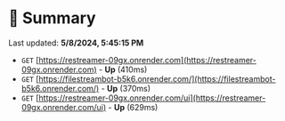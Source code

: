 # 📖 Summary
Last updated: **5/8/2024, 5:45:15 PM**

- `GET` [https://restreamer-09gx.onrender.com](https://restreamer-09gx.onrender.com) - **Up** (410ms)
- `GET` [https://filestreambot-b5k6.onrender.com/](https://filestreambot-b5k6.onrender.com/) - **Up** (370ms)
- `GET` [https://restreamer-09gx.onrender.com/ui](https://restreamer-09gx.onrender.com/ui) - **Up** (629ms)
